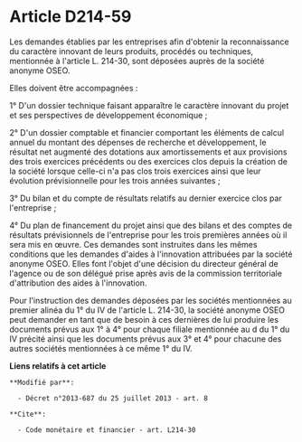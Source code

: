 # Article D214-59

Les demandes établies par les entreprises afin d'obtenir la reconnaissance du caractère innovant de leurs produits, procédés
ou techniques, mentionnée à l'article L. 214-30, sont déposées auprès de la société anonyme OSEO. 

Elles doivent être accompagnées : 

1° D'un dossier technique faisant apparaître le caractère innovant du projet et ses perspectives de développement
économique ; 

2° D'un dossier comptable et financier comportant les éléments de calcul annuel du montant des dépenses de recherche et
développement, le résultat net augmenté des dotations aux amortissements et aux provisions des trois exercices précédents ou
des exercices clos depuis la création de la société lorsque celle-ci n'a pas clos trois exercices ainsi que leur évolution
prévisionnelle pour les trois années suivantes ; 

3° Du bilan et du compte de résultats relatifs au dernier exercice clos par l'entreprise ; 

4° Du plan de financement du projet ainsi que des bilans et des comptes de résultats prévisionnels de l'entreprise pour les
trois premières années où il sera mis en œuvre. Ces demandes sont instruites dans les mêmes conditions que les demandes
d'aides à l'innovation attribuées par la société anonyme OSEO. Elles font l'objet d'une décision du directeur général de
l'agence ou de son délégué prise après avis de la commission territoriale d'attribution des aides à l'innovation. 

Pour l'instruction des demandes déposées par les sociétés mentionnées au premier alinéa du 1° du IV de l'article L. 214-30,
la société anonyme OSEO peut demander en tant que de besoin à ces dernières de lui produire les documents prévus aux 1° à 4°
pour chaque filiale mentionnée au d du 1° du IV précité ainsi que les documents prévus aux 3° et 4° pour chacune des autres
sociétés mentionnées à ce même 1° du IV.

**Liens relatifs à cet article**

	**Modifié par**:

	  - Décret n°2013-687 du 25 juillet 2013 - art. 8

	**Cite**:

	  - Code monétaire et financier - art. L214-30
